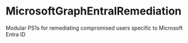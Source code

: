 # MicrosoftGraphEntralRemediation
Modular PS1s for remediating compromised users specific to Microsoft Entra ID
